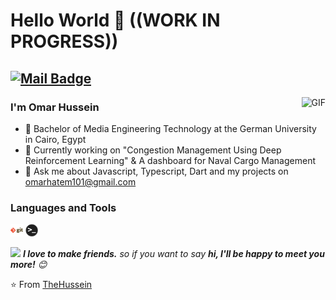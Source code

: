 # Hello World 👋 ((WORK IN PROGRESS))
[![Mail Badge](https://img.shields.io/badge/-omarhatem101@gmail.com-c14438?style=flat-square&logo=Gmail&logoColor=white&link=mailto:omarhatem101@gmail.com)](mailto:omarhatem101@gmail.com)
---
<img align="right" alt="GIF" src="https://raw.githubusercontent.com/haoruilee/haoruilee/master/pic/pusheencode.gif" />

### I'm Omar Hussein

- 🔭 Bachelor of Media Engineering Technology at the German University in Cairo, Egypt
- 🌱 Currently working on "Congestion Management Using Deep Reinforcement Learning" & A dashboard for Naval Cargo Management
- 💬 Ask me about Javascript, Typescript, Dart and my projects on omarhatem101@gmail.com

### Languages and Tools

<code><img height="20" src="https://raw.githubusercontent.com/github/explore/80688e429a7d4ef2fca1e82350fe8e3517d3494d/topics/git/git.png"></code>
<code><img height="20" src="https://raw.githubusercontent.com/github/explore/80688e429a7d4ef2fca1e82350fe8e3517d3494d/topics/terminal/terminal.png"></code>


<img src="https://media.giphy.com/media/LnQjpWaON8nhr21vNW/giphy.gif" width="60"> <em><b>I love to make friends.</b> so if you want to say <b>hi, I'll be happy to meet you more!</b> 😊</em>



⭐️ From [TheHussein](https://github.com/TheHussein)
